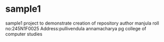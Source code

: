 # sample1
sample1 project to demonstrate creation of repository
author manjula
roll no:245N1F0025
Address:pullivendula
annamacharya pg college of computer studies

